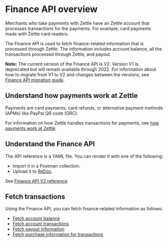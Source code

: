 Finance API overview
===
Merchants who take payments with Zettle have an Zettle account that processes transactions for the payments. For example, card payments made with Zettle card readers.

The Finance API is used to fetch finance-related information that is processed through Zettle. The information includes account balance, all the transactions processed through Zettle, and payout.

**Note:** The current version of the Finance API is V2. Version V1 is deprecated but will remain available through 2022. For information about how to migrate from V1 to V2 and changes between the versions, see [Finance API migration guide](finance-api-migration-guide.md).   

## Understand how payments work at Zettle
Payments are card payments, card refunds, or alternative payment methods (APMs) like PayPal QR code (QRC).

For information on how Zettle handles transactions for payments, see [how payments work at Zettle](concepts/how-payments-work-at-Zettle.md).  

## Understand the Finance API
The API reference is a YAML file. You can render it with one of the following:
* Import it in a Postman collection.
* Upload it to [ReDoc](https://redocly.github.io/redoc/).

See [Finance API V2 reference](api-reference-v2.yaml).

## Fetch transactions
Using the Finance API, you can fetch finance-related information as follows:

* [Fetch account balance](v1(deprecated)/user-guides/fetch-account-balance-v2.md)
* [Fetch account transactions](v1(deprecated)/user-guides/fetch-account-transactions-v2.md)
* [Fetch payout information](v1(deprecated)/user-guides/fetch-payout-info-v2.md)
* [Fetch purchase information for transactions](v1(deprecated)/user-guides/fetch-purchase-information-for-transactions-v2.md)